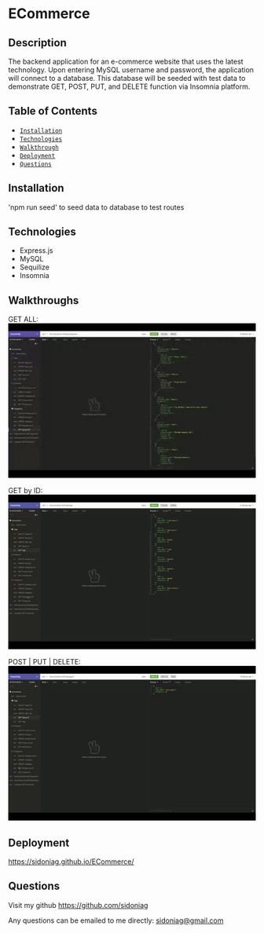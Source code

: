 # ECommerce

## Description
The backend application for an e-commerce website that uses the latest technology. Upon entering MySQL username and password, the application will connect to a database. This database will be seeded with test data to demonstrate GET, POST, PUT, and DELETE function via Insomnia platform.

## Table of Contents

* [`Installation`](#installation)
* [`Technologies`](#technologies)
* [`Walkthrough`](#walkthrough)
* [`Deployment`](#deployment)
* [`Questions`](#questions)

## Installation
'npm run seed' to seed data to database to test routes

## Technologies
* Express.js
* MySQL
* Sequilize
* Insomnia

## Walkthroughs

GET ALL:
![GET ALL Demo](./assets/GET_ALL.gif)

GET by ID:
![GET BY ID Demo](./assets/GET_ID.gif)

POST | PUT | DELETE: 
![POST PUT DELETE Demo](./assets/POST_PUT_DELETE.gif)

## Deployment

<https://sidoniag.github.io/ECommerce/>

## Questions
Visit my github
<https://github.com/sidoniag>

Any questions can be emailed to me directly: <sidoniag@gmail.com>